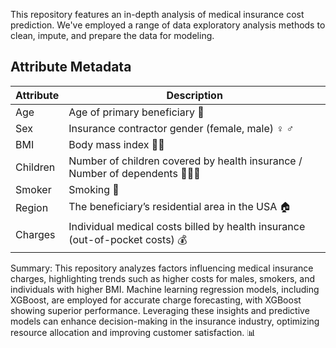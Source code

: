 This repository features an in-depth analysis of medical insurance cost prediction. We've employed a range of data exploratory analysis methods to clean, impute, and prepare the data for modeling.

## Attribute Metadata

| Attribute  | Description                                        |
|------------|----------------------------------------------------|
| Age        | Age of primary beneficiary 🎂                      |
| Sex        | Insurance contractor gender (female, male) ♀️ ♂️   |
| BMI        | Body mass index 🏋️‍♂️                               |
| Children   | Number of children covered by health insurance / Number of dependents 👶👧👦 |
| Smoker     | Smoking 🚬                                          |
| Region     | The beneficiary’s residential area in the USA 🏠   |
| Charges    | Individual medical costs billed by health insurance (out-of-pocket costs) 💰 |



Summary:
This repository analyzes factors influencing medical insurance charges, highlighting trends such as higher costs for males, smokers, and individuals with higher BMI. Machine learning regression models, including XGBoost, are employed for accurate charge forecasting, with XGBoost showing superior performance. Leveraging these insights and predictive models can enhance decision-making in the insurance industry, optimizing resource allocation and improving customer satisfaction. 📊
